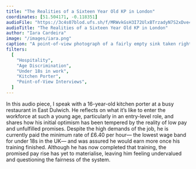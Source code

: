 ```yaml
---
title: "The Realities of a Sixteen Year Old KP in London"
coordinates: [51.504171, -0.118351]
audioFile: "https://3c4s07blod.ufs.sh/f/MRWvkGsH3I72UlxBTrzadyN7S2xDve4ULAuMaszl908mqfYI"
audioTitle: "The Realities of a Sixteen Year Old KP in London"
author: "Iara Cardeira"
image: "/images/iara.png"
caption: "A point-of-view photograph of a fairly empty sink taken right before a busy rush"
filters:
  [
    "Hospitality",
    "Age Discrimination",
    "Under 18s in work",
    "Kitchen Porter",
    "Point-of-View Interviews",
  ]
---
```


In this audio piece, I speak with a 16-year-old kitchen porter at a busy restaurant in East Dulwich. He reflects on what it’s like to enter the workforce at such a young age, particularly in an entry-level role, and shares how his initial optimism has been tempered by the reality of low pay and unfulfilled promises. Despite the high demands of the job, he is currently paid the minimum rate of £6.40 per hour— the lowest wage band for under 18s in the UK— and was assured he would earn more once his training finished. Although he has now completed that training, the promised pay rise has yet to materialise, leaving him feeling undervalued and questioning the fairness of the system.
